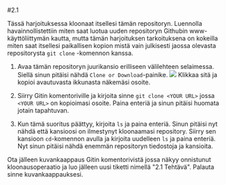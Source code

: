 #2.1

Tässä harjoituksessa kloonaat itsellesi tämän repositoryn. Luennolla havainnollistettiin miten saat luotua uuden repositoryn Githubin www-käyttöliittymän kautta,
mutta tämän harjoituksen tarkoituksena on kokeilla miten saat itsellesi paikallisen kopion mistä vain julkisesti jaossa olevasta repositorysta `git clone` -komennon kanssa.

1. Avaa tämän repositoryn juurikansio erilliseen välilehteen selaimessa. Siellä sinun pitäisi nähdä `Clone or Download`-painike. 
![](https://github.com/github-campus-advisors/Campus-Advisor-Training/blob/master/Module%202/assets/clone_one.png)
Klikkaa sitä ja kopioi avautuvasta ikkunasta näkemäsi osoite.

2. Siirry Gitin komentoriville ja kirjoita sinne `git clone <YOUR URL>` jossa `<YOUR URL>` on kopioimasi osoite. Paina enteriä ja sinun pitäisi huomata jotain tapahtuvan.

3. Kun tämä suoritus päättyy, kirjoita `ls` ja paina enteriä. Sinun pitäisi nyt nähdä että kansioosi on ilmestynyt kloonaamasi repository.
Siirry sen kansioon `cd`-komennon avulla ja kirjoita uudelleen `ls` ja paina enteriä. Nyt sinun pitäisi nähdä enemmän repositoryn tiedostoja ja kansioita.

Ota jälleen kuvankaappaus Gitin komentorivistä jossa näkyy onnistunut kloonausoperaatio ja luo jälleen uusi tiketti nimellä "2.1 Tehtävä". Palauta sinne kuvankaappauksesi.

